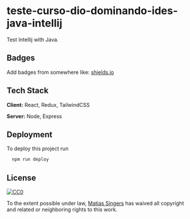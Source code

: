 # teste-curso-dio-dominando-ides-java-intellij
Test Intellij with Java.

## Badges

Add badges from somewhere like: [shields.io](https://shields.io/)

## Tech Stack

**Client:** React, Redux, TailwindCSS

**Server:** Node, Express

## Deployment

To deploy this project run

```bash
  npm run deploy
```

## License

[![CC0](https://licensebuttons.net/p/zero/1.0/88x31.png)](https://creativecommons.org/publicdomain/zero/1.0/)

To the extent possible under law, [Matias Singers](https://mts.io) has waived all copyright and related or neighboring rights to this work.
